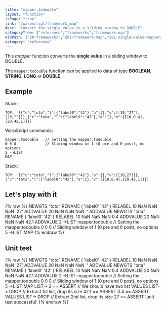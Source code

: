 ```yaml
---
title: "mapper.todouble"
layout: "function"
isPage: "true"
link: "/warpscript/framework_map"
desc: "Convert the single value in a sliding window to DOUBLE"
categoryTree: ["reference","frameworks","framework-map"]
oldPath: ["20-frameworks","201-framework-map","201-single-value-mappers","130-mapper_todoble.html.md"]
category: "reference"
---
```

 

This *mapper* function converts the **single value** in a sliding window to DOUBLE.

The `mapper.todouble` function can be applied to data of type **BOOLEAN**, **STRING**, **LONG** or **DOUBLE**.


## Example ##

Stack:

    TOP:  [{"c":"toto","l":{"label0":"42"},"a":{},"v":[[10,"27"],[20,""]]},{"c":"tata","l":{"label0":"42"},"a":{},"v":[[10,0.4],[20,42.1]]}]

WarpScript commands:

    mapper.todouble   // Setting the mapper.todouble
    0 0 0             // Sliding window of 1 (0 pre and 0 post), no options
    5 ->LIST
    MAP

Stack: 

    TOP:  [{"c":"toto","l":{"label0":"42"},"a":{},"v":[[10,27]]},{"c":"tata","l":{"label0":"42"},"a":{},"v":[[10,0.4],[20,42.1]]}]

## Let's play with it ##

{% raw %}
<warp10-warpscript-widget>NEWGTS "toto" RENAME 
{ 'label0' '42' } RELABEL
10 NaN NaN NaN '27' ADDVALUE
20 NaN NaN NaN '' ADDVALUE
NEWGTS "tata" RENAME 
{ 'label0' '42' } RELABEL
10 NaN NaN NaN 0.4 ADDVALUE
20 NaN NaN NaN 42.1 ADDVALUE
2 ->LIST
mapper.todouble   // Setting the mapper.todouble
0 0 0         // Sliding window of 1 (0 pre and 0 post), no options
5 ->LIST
MAP
</warp10-warpscript-widget>
{% endraw %}    


## Unit test ##

{% raw %}
<warp10-warpscript-widget>NEWGTS "toto" RENAME 
{ 'label0' '42' } RELABEL
10 NaN NaN NaN '27' ADDVALUE
20 NaN NaN NaN '' ADDVALUE
NEWGTS "tata" RENAME 
{ 'label0' '42' } RELABEL
10 NaN NaN NaN 0.4 ADDVALUE
20 NaN NaN NaN 42.1 ADDVALUE
2 ->LIST
mapper.todouble   // Setting the mapper.todouble
0 0 0         // Sliding window of 1 (0 pre and 0 post), no options
5 ->LIST
MAP
LIST-> 2 == ASSERT    // We should have two list
VALUES LIST-> DROP    // Extract 1st list, drop its size
42.1 == ASSERT
0.4 == ASSERT
VALUES LIST-> DROP    // Extract 2nd list, drop its size
27 == ASSERT
'unit test successful'
</warp10-warpscript-widget>
{% endraw %}        